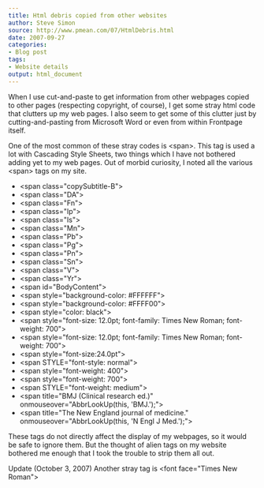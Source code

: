 ---
title: Html debris copied from other websites
author: Steve Simon
source: http://www.pmean.com/07/HtmlDebris.html
date: 2007-09-27
categories:
- Blog post
tags:
- Website details
output: html_document
---When I use cut-and-paste to get information from other webpages copiedto other pages (respecting copyright, of course), I get some strayhtml code that clutters up my web pages. I also seem to get some ofthis clutter just by cutting-and-pasting from Microsoft Word or evenfrom within Frontpage itself.One of the most common of these stray codes is \<span\>. This tag isused a lot with Cascading Style Sheets, two things which I have notbothered adding yet to my web pages. Out of morbid curiosity, I notedall the various \<span\> tags on my site.-   \<span class="copySubtitle-B"\>-   \<span class="DA"\>-   \<span class="Fn"\>-   \<span class="Ip"\>-   \<span class="Is"\>-   \<span class="Mn"\>-   \<span class="Pb"\>-   \<span class="Pg"\>-   \<span class="Pn"\>-   \<span class="Sn"\>-   \<span class="V"\>-   \<span class="Yr"\>-   \<span id="BodyContent"\>-   \<span style="background-color: \#FFFFFF"\>-   \<span style="background-color: \#FFFF00"\>-   \<span style="color: black"\>-   \<span style="font-size: 12.0pt; font-family: Times New Roman;    font-weight: 700"\>-   \<span style="font-size: 12.0pt; font-family: Times New Roman;    font-weight: 700"\>-   \<span style="font-size:24.0pt"\>-   \<span STYLE="font-style: normal"\>-   \<span style="font-weight: 400"\>-   \<span style="font-weight: 700"\>-   \<span STYLE="font-weight: medium"\>-   \<span title="BMJ (Clinical research ed.)"    onmouseover="AbbrLookUp(this, 'BMJ.');"\>-   \<span title="The New England journal of medicine."    onmouseover="AbbrLookUp(this, 'N Engl J Med.');"\>These tags do not directly affect the display of my webpages, so itwould be safe to ignore them. But the thought of alien tags on mywebsite bothered me enough that I took the trouble to strip them allout.Update (October 3, 2007) Another stray tag is \<font face="Times NewRoman"\>
